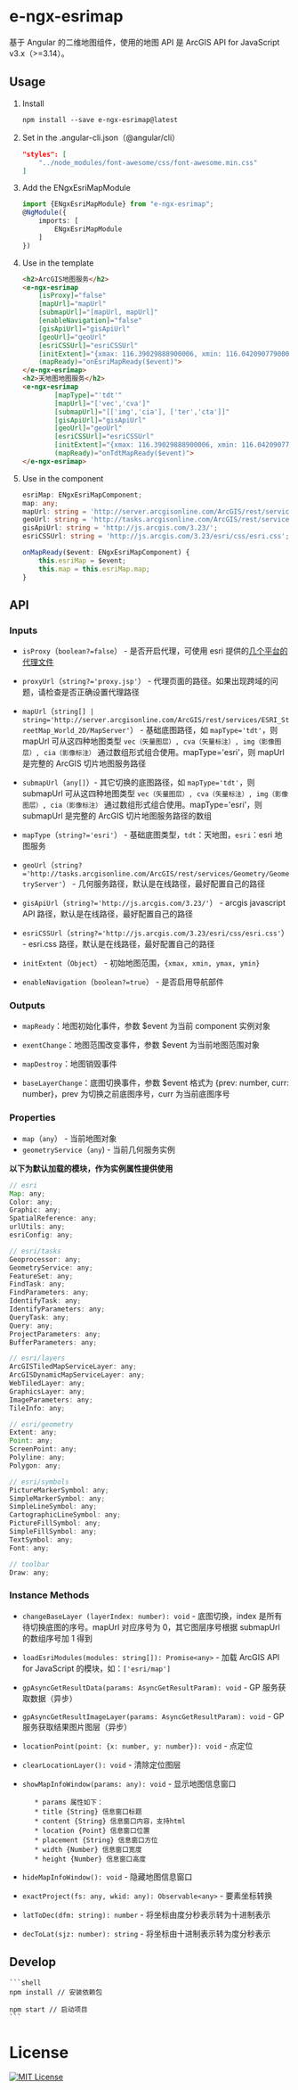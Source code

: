 # e-ngx-esrimap

基于 Angular 的二维地图组件，使用的地图 API 是 ArcGIS API for JavaScript v3.x（>=3.14）。

## Usage

1. Install

	```shell
	npm install --save e-ngx-esrimap@latest
	```

2. Set in the .angular-cli.json（@angular/cli）

	```json
    "styles": [
        "../node_modules/font-awesome/css/font-awesome.min.css"
    ]
	```

3. Add the ENgxEsriMapModule

	```typescript
	import {ENgxEsriMapModule} from "e-ngx-esrimap";
	@NgModule({
	    imports: [
	        ENgxEsriMapModule
	    ]
	})
	```

4. Use in the template

	```html
    <h2>ArcGIS地图服务</h2>
    <e-ngx-esrimap
        [isProxy]="false"
        [mapUrl]="mapUrl"
        [submapUrl]="[mapUrl, mapUrl]"
        [enableNavigation]="false"
        [gisApiUrl]="gisApiUrl"
        [geoUrl]="geoUrl"
        [esriCSSUrl]="esriCSSUrl"
        [initExtent]="{xmax: 116.39029888900006, xmin: 116.04209077900009, ymax: 40.161018230000025, ymin: 39.885287565000056}"
        (mapReady)="onEsriMapReady($event)">
    </e-ngx-esrimap>
    <h2>天地图地图服务</h2>
    <e-ngx-esrimap
            [mapType]="'tdt'"
            [mapUrl]="['vec','cva']"
            [submapUrl]="[['img','cia'], ['ter','cta']]"
            [gisApiUrl]="gisApiUrl"
            [geoUrl]="geoUrl"
            [esriCSSUrl]="esriCSSUrl"
            [initExtent]="{xmax: 116.39029888900006, xmin: 116.04209077900009, ymax: 40.161018230000025, ymin: 39.885287565000056}"
            (mapReady)="onTdtMapReady($event)">
    </e-ngx-esrimap>
	```

5. Use in the component

	```typescript
    esriMap: ENgxEsriMapComponent;
    map: any;
    mapUrl: string = 'http://server.arcgisonline.com/ArcGIS/rest/services/ESRI_StreetMap_World_2D/MapServer';
    geoUrl: string = 'http://tasks.arcgisonline.com/ArcGIS/rest/services/Geometry/GeometryServer';
    gisApiUrl: string = 'http://js.arcgis.com/3.23/';
    esriCSSUrl: string = 'http://js.arcgis.com/3.23/esri/css/esri.css';

    onMapReady($event: ENgxEsriMapComponent) {
        this.esriMap = $event;
        this.map = this.esriMap.map;
    }
	```

## API

### Inputs

- `isProxy`（`boolean?=false`） - 是否开启代理，可使用 esri 提供的[几个平台的代理文件](https://github.com/Esri/resource-proxy)

- `proxyUrl`（`string?='proxy.jsp'`） - 代理页面的路径。如果出现跨域的问题，请检查是否正确设置代理路径

- `mapUrl`（`string[] | string='http://server.arcgisonline.com/ArcGIS/rest/services/ESRI_StreetMap_World_2D/MapServer'`） - 基础底图路径，如 `mapType='tdt'`，则 mapUrl 可从这四种地图类型 `vec（矢量图层）, cva（矢量标注）, img（影像图层）, cia（影像标注）` 通过数组形式组合使用。mapType='esri'，则 mapUrl 是完整的 ArcGIS 切片地图服务路径

- `submapUrl`（`any[]`）- 其它切换的底图路径，如 `mapType='tdt'`，则 submapUrl 可从这四种地图类型 `vec（矢量图层）, cva（矢量标注）, img（影像图层）, cia（影像标注）` 通过数组形式组合使用。mapType='esri'，则 submapUrl 是完整的 ArcGIS 切片地图服务路径的数组

- `mapType`（`string?='esri'`） - 基础底图类型，`tdt`：天地图，`esri`：esri 地图服务

- `geoUrl`（`string?='http://tasks.arcgisonline.com/ArcGIS/rest/services/Geometry/GeometryServer'`） - 几何服务路径，默认是在线路径，最好配置自己的路径

- `gisApiUrl`（`string?='http://js.arcgis.com/3.23/'`） - arcgis javascript API 路径，默认是在线路径，最好配置自己的路径

- `esriCSSUrl`（`string?='http://js.arcgis.com/3.23/esri/css/esri.css'`） - esri.css 路径，默认是在线路径，最好配置自己的路径

- `initExtent`（`Object`） - 初始地图范围，`{xmax, xmin, ymax, ymin}`

- `enableNavigation`（`boolean?=true`） - 是否启用导航部件

### Outputs

- `mapReady`：地图初始化事件，参数 $event 为当前 component 实例对象

- `exentChange`：地图范围改变事件，参数 $event 为当前地图范围对象

- `mapDestroy`：地图销毁事件

- `baseLayerChange`：底图切换事件，参数 $event 格式为 {prev: number, curr: number}，prev 为切换之前底图序号，curr 为当前底图序号

### Properties

- `map`（`any`） - 当前地图对象
- `geometryService`（`any`) - 当前几何服务实例

**以下为默认加载的模块，作为实例属性提供使用**

```javascript
// esri
Map: any;
Color: any;
Graphic: any;
SpatialReference: any;
urlUtils: any;
esriConfig: any;

// esri/tasks
Geoprocessor: any;
GeometryService: any;
FeatureSet: any;
FindTask: any;
FindParameters: any;
IdentifyTask: any;
IdentifyParameters: any;
QueryTask: any;
Query: any;
ProjectParameters: any;
BufferParameters: any;

// esri/layers
ArcGISTiledMapServiceLayer: any;
ArcGISDynamicMapServiceLayer: any;
WebTiledLayer: any;
GraphicsLayer: any;
ImageParameters: any;
TileInfo: any;

// esri/geometry
Extent: any;
Point: any;
ScreenPoint: any;
Polyline: any;
Polygon: any;

// esri/symbols
PictureMarkerSymbol: any;
SimpleMarkerSymbol: any;
SimpleLineSymbol: any;
CartographicLineSymbol: any;
PictureFillSymbol: any;
SimpleFillSymbol: any;
TextSymbol: any;
Font: any;

// toolbar
Draw: any;
```

### Instance Methods

- `changeBaseLayer (layerIndex: number): void` - 底图切换，index 是所有待切换底图的序号。mapUrl 对应序号为 0，其它图层序号根据 submapUrl 的数组序号加 1 得到

- `loadEsriModules(modules: string[]): Promise<any>` - 加载 ArcGIS API for JavaScript 的模块，如：`['esri/map']`

- `gpAsyncGetResultData(params: AsyncGetResultParam): void` - GP 服务获取数据（异步）

- `gpAsyncGetResultImageLayer(params: AsyncGetResultParam): void` - GP 服务获取结果图片图层（异步）

- `locationPoint(point: {x: number, y: number}): void` - 点定位

- `clearLocationLayer(): void` - 清除定位图层

- `showMapInfoWindow(params: any): void` - 显示地图信息窗口

         * params 属性如下：
         * title {String} 信息窗口标题
         * content {String} 信息窗口内容，支持html
         * location {Point} 信息窗口位置
         * placement {String} 信息窗口方位
         * width {Number} 信息窗口宽度
         * height {Number} 信息窗口高度

- `hideMapInfoWindow(): void` - 隐藏地图信息窗口

- `exactProject(fs: any, wkid: any): Observable<any>` - 要素坐标转换

- `latToDec(dfm: string): number` - 将坐标由度分秒表示转为十进制表示

- `decToLat(sjz: number): string` - 将坐标由十进制表示转为度分秒表示

## Develop

	```shell
	npm install // 安装依赖包
	
	npm start // 启动项目
	```

# License

[![MIT License](https://img.shields.io/badge/license-MIT-blue.svg?style=flat)](/LICENSE)
